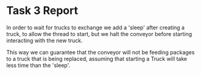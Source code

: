 # Task 3 Report

In order to wait for trucks to exchange we add a 'sleep' after creating a truck, to allow the thread to start, but we halt the conveyor before starting interacting with the new truck.

This way we can guarantee that the conveyor will not be feeding packages to a truck that is being replaced, assuming that starting a Truck will take less time than the 'sleep'.